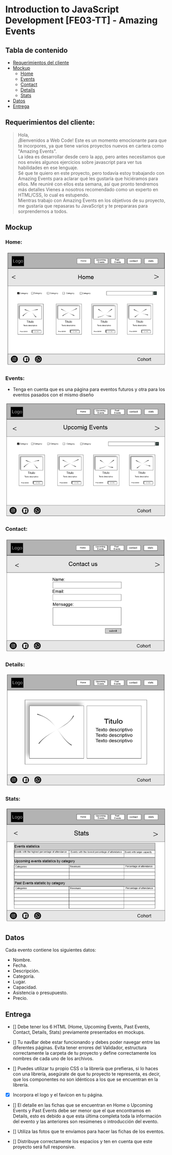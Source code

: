 # Introduction to JavaScript Development [FE03-TT] - Amazing Events

## Tabla de contenido
- [Requerimientos del cliente](#requerimientos-del-cliente)
- [Mockup](#mockup)
    - [Home](#home)
    - [Events](#events)
    - [Contact](#contact)
    - [Details](#details)
    - [Stats](#stats)
- [Datos](#datos)
- [Entrega](#entrega)

## Requerimientos del cliente:

> Hola,  
¡Bienvenidos a Web Code! Este es un momento emocionante para que te incorpores, ya que tiene varios proyectos nuevos en cartera como "Amazing Events".  
La idea es desarrollar desde cero la app, pero antes necesitamos que nos envíes algunos ejercicios sobre javascript para ver tus habilidades en ese lenguaje.  
Sé que te quiero en este proyecto, pero todavía estoy trabajando con Amazing Events para aclarar qué les gustaría que hiciéramos para ellos. Me reuniré con ellos esta semana, así que pronto tendremos más detalles Vienes a nosotros recomendado como un experto en HTML/CSS, lo cual es estupendo.  
Mientras trabajo con Amazing Events en los objetivos de su proyecto, me gustaría que repasaras tu JavaScript y te prepararas para sorprendernos a todos.

## Mockup

### Home:
![](./Mockup/HOME.png)

### Events:
- Tenga en cuenta que es una página para eventos futuros y otra para los eventos pasados con el mismo diseño

![](./Mockup/EVENTS.png)
### Contact:
![](./Mockup/CONTACT.png)

### Details:
![](./Mockup/DETAILS.png)

### Stats:
![](./Mockup/STATS.png)

## Datos

Cada evento contiene los siguientes datos:
* Nombre.
* Fecha.
* Descripción.
* Categoría.
* Lugar.
* Capacidad.
* Asistencia o presupuesto.
* Precio.

## Entrega
- [] Debe tener los 6 HTML (Home, Upcoming Events, Past Events, Contact, Details, Stats) previamente presentados en mockups.

- [] Tu navBar debe estar funcionando y debes poder navegar entre las diferentes páginas. Evita tener errores del Validador, estructura correctamente la carpeta de tu proyecto y define correctamente los nombres de cada uno de los archivos.

- [] Puedes utilizar tu propio CSS o la librería que prefieras, si lo haces con una librería, asegúrate de que tu proyecto te representa, es decir, que los componentes no son idénticos a los que se encuentran en la librería.

- [x] Incorpora el logo y el favicon en tu página.

- [] El detalle en las fichas que se encuentran en Home o Upcoming Events y Past Events debe ser menor que el que encontramos en Details, esto es debido a que esta última completa toda la información del evento y las anteriores son resúmenes o introducción del evento.

- [] Utiliza las fotos que te enviamos para hacer las fichas de los eventos.

- [] Distribuye correctamente los espacios y ten en cuenta que este proyecto será full responsive.